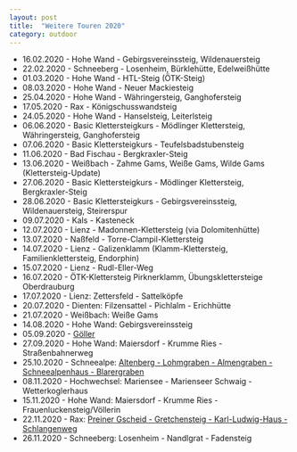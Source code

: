 ```yaml
---
layout: post
title:  "Weitere Touren 2020"
category: outdoor
---
```

* 16.02.2020 - Hohe Wand - Gebirgsvereinssteig, Wildenauersteig
* 22.02.2020 - Schneeberg - Losenheim, Bürklehütte, Edelweißhütte
* 01.03.2020 - Hohe Wand - HTL-Steig (ÖTK-Steig)
* 08.03.2020 - Hohe Wand - Neuer Mackiesteig
* 25.04.2020 - Hohe Wand - Währingersteig, Ganghofersteig
* 17.05.2020 - Rax - Königschusswandsteig
* 24.05.2020 - Hohe Wand - Hanselsteig, Leiterlsteig
* 06.06.2020 - Basic Klettersteigkurs - Mödlinger Klettersteig, Währingersteig, Ganghofersteig
* 07.06.2020 - Basic Klettersteigkurs - Teufelsbadstubensteig
* 11.06.2020 - Bad Fischau - Bergkraxler-Steig
* 13.06.2020 - Weißbach - Zahme Gams, Weiße Gams, Wilde Gams (Klettersteig-Update)
* 27.06.2020 - Basic Klettersteigkurs - Mödlinger Klettersteig, Bergkraxler-Steig
* 28.06.2020 - Basic Klettersteigkurs - Gebirgsvereinssteig, Wildenauersteig, Steirerspur
* 09.07.2020 - Kals - Kasteneck
* 12.07.2020 - Lienz - Madonnen-Klettersteig (via Dolomitenhütte)
* 13.07.2020 - Naßfeld - Torre-Clampil-Klettersteig
* 14.07.2020 - Lienz - Galizenklamm (Klamm-Klettersteig, Familienklettersteig, Endorphin)
* 15.07.2020 - Lienz - Rudl-Eller-Weg
* 16.07.2020 - ÖTK-Klettersteig Pirknerklamm, Übungsklettersteige Oberdrauburg
* 17.07.2020 - Lienz: Zettersfeld - Sattelköpfe
* 20.07.2020 - Dienten: Filzensattel - Pichlalm - Erichhütte
* 21.07.2020 - Weißbach: Weiße Gams
* 14.08.2020 - Hohe Wand: Gebirgsvereinssteig
* 05.09.2020 - [Göller](https://www.alpenvereinaktiv.com/s/wuPNZ)
* 27.09.2020 - Hohe Wand: Maiersdorf - Krumme Ries - Straßenbahnerweg
* 25.10.2020 - Schneealpe: [Altenberg - Lohmgraben - Almengraben - Schneealpenhaus - Blarergraben](https://www.alpenvereinaktiv.com/s/wuRUA)
* 08.11.2020 - Hochwechsel: Mariensee - Marienseer Schwaig - Wetterkoglerhaus
* 15.11.2020 - Hohe Wand: Maiersdorf - Krumme Ries - Frauenluckensteig/Völlerin
* 22.11.2020 - Rax: [Preiner Gscheid - Gretchensteig - Karl-Ludwig-Haus - Schlangenweg](https://www.alpenvereinaktiv.com/s/wtWnV)
* 26.11.2020 - Schneeberg: Losenheim - Nandlgrat - Fadensteig
